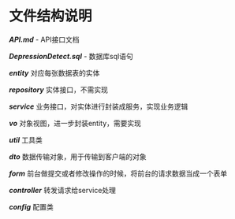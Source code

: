 # 文件结构说明

***API.md*** - API接口文档

***DepressionDetect.sql*** - 数据库sql语句

***entity*** 对应每张数据表的实体

***repository*** 实体接口，不需实现

***service*** 业务接口，对实体进行封装成服务，实现业务逻辑

***vo*** 对象视图，进一步封装entity，需要实现

***util*** 工具类

***dto*** 数据传输对象，用于传输到客户端的对象

***form*** 前台做提交或者修改操作的时候，将前台的请求数据当成一个表单

***controller*** 转发请求给service处理

***config*** 配置类


